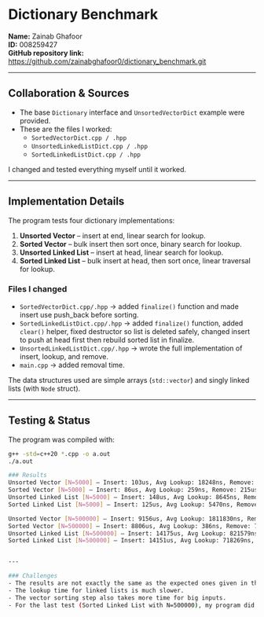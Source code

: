 # Dictionary Benchmark

**Name:** Zainab Ghafoor  
**ID:** 008259427  
**GitHub repository link:** https://github.com/zainabghafoor0/dictionary_benchmark.git

---

## Collaboration & Sources

- The base `Dictionary` interface and `UnsortedVectorDict` example were provided.  
- These are the files I worked:  
  - `SortedVectorDict.cpp / .hpp`  
  - `UnsortedLinkedListDict.cpp / .hpp`  
  - `SortedLinkedListDict.cpp / .hpp`  

I changed and tested everything myself until it worked.  

---

## Implementation Details
The program tests four dictionary implementations:  

1. **Unsorted Vector** – insert at end, linear search for lookup.  
2. **Sorted Vector** – bulk insert then sort once, binary search for lookup.  
3. **Unsorted Linked List** – insert at head, linear search for lookup.  
4. **Sorted Linked List** – bulk insert at head, then sort once, linear traversal for lookup.  

### Files I changed
- `SortedVectorDict.cpp/.hpp` → added `finalize()` function and made insert use push_back before sorting.  
- `SortedLinkedListDict.cpp/.hpp` → added `finalize()` function, added `clear()` helper, fixed destructor so list is deleted safely, changed insert to push at head first then rebuild sorted list in finalize.  
- `UnsortedLinkedListDict.cpp/.hpp` → wrote the full implementation of insert, lookup, and remove.  
- `main.cpp` → added removal time.

The data structures used are simple arrays (`std::vector`) and singly linked lists (with `Node` struct).  

---

## Testing & Status
The program was compiled with:  
```bash
g++ -std=c++20 *.cpp -o a.out
./a.out

### Results
Unsorted Vector [N=5000] — Insert: 103us, Avg Lookup: 18248ns, Remove: 470us
Sorted Vector [N=5000] — Insert: 86us, Avg Lookup: 259ns, Remove: 215us
Unsorted Linked List [N=5000] — Insert: 148us, Avg Lookup: 8645ns, Remove: 4126us
Sorted Linked List [N=5000] — Insert: 125us, Avg Lookup: 5470ns, Remove: 2160us

Unsorted Vector [N=500000] — Insert: 9156us, Avg Lookup: 1811830ns, Remove: 4525938us
Sorted Vector [N=500000] — Insert: 8806us, Avg Lookup: 386ns, Remove: 763420us
Unsorted Linked List [N=500000] — Insert: 14175us, Avg Lookup: 821579ns, Remove: 35534888us
Sorted Linked List [N=500000] — Insert: 14151us, Avg Lookup: 718269ns, Remove: 18453638us


---

### Challenges
- The results are not exactly the same as the expected ones given in the lab handout.  
- The lookup time for linked lists is much slower. 
- The vector sorting step also takes more time for big inputs.  
- For the last test (Sorted Linked List with N=500000), my program did finish, but it took a little longer than expected.  

